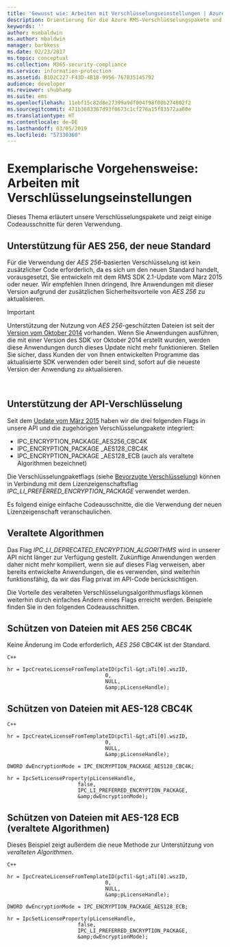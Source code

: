 ```yaml
---
title: 'Gewusst wie: Arbeiten mit Verschlüsselungseinstellungen | Azure RMS'
description: Orientierung für die Azure RMS-Verschlüsselungspakete und Codeausschnitte für deren Nutzung.
keywords: ''
author: msmbaldwin
ms.author: mbaldwin
manager: barbkess
ms.date: 02/23/2017
ms.topic: conceptual
ms.collection: M365-security-compliance
ms.service: information-protection
ms.assetid: B1D2C227-F43D-4B18-9956-767B35145792
audience: developer
ms.reviewer: shubhamp
ms.suite: ems
ms.openlocfilehash: 11ebf15c82d8e27399a9df004f98f00b274802f2
ms.sourcegitcommit: 471b3683367d93f0673c1cf276a15f83572aa80e
ms.translationtype: HT
ms.contentlocale: de-DE
ms.lasthandoff: 03/05/2019
ms.locfileid: "57330360"
---
```

# <a name="how-to-work-with-encryption-settings"></a>Exemplarische Vorgehensweise: Arbeiten mit Verschlüsselungseinstellungen

Dieses Thema erläutert unsere Verschlüsselungspakete und zeigt einige Codeausschnitte für deren Verwendung.

## <a name="support-for-aes-256-the-new-default"></a>Unterstützung für AES 256, der neue Standard

Für die Verwendung der *AES 256*-basierten Verschlüsselung ist kein zusätzlicher Code erforderlich, da es sich um den neuen Standard handelt, vorausgesetzt, Sie entwickeln mit dem RMS SDK 2.1-Update vom März 2015 oder neuer. Wir empfehlen Ihnen dringend, Ihre Anwendungen mit dieser Version aufgrund der zusätzlichen Sicherheitsvorteile von *AES 256* zu aktualisieren.

> [!IMPORTANT]
> Unterstützung der Nutzung von *AES 256*-geschützten Dateien ist seit der [Version vom Oktober 2014](release-notes-rtm.md) vorhanden. Wenn Sie Anwendungen ausführen, die mit einer Version des SDK vor Oktober 2014 erstellt wurden, werden diese Anwendungen durch dieses Update nicht mehr funktionieren. Stellen Sie sicher, dass Kunden der von Ihnen entwickelten Programme das aktualisierte SDK verwenden oder bereit sind, sofort auf die neueste Version der Anwendung zu aktualisieren.

 
## <a name="api-encryption-support"></a>Unterstützung der API-Verschlüsselung

Seit dem [Update vom März 2015](release-notes-rtm.md) haben wir die drei folgenden Flags in unsere API und die zugehörigen Verschlüsselungpakete integriert:

-   IPC\_ENCRYPTION\_PACKAGE\_AES256\_CBC4K
-   IPC\_ENCRYPTION\_PACKAGE \_AES128\_CBC4K
-   IPC\_ENCRYPTION\_PACKAGE \_AES128\_ECB (auch als veraltete Algorithmen bezeichnet)

Die Verschlüsselungpaketflags (siehe [Bevorzugte Verschlüsselung](https://msdn.microsoft.com/library/dn974065.aspx)) können in Verbindung mit dem Lizenzeigenschaftsflag *IPC\_LI\_PREFERRED\_ENCRYPTION\_PACKAGE* verwendet werden.

Es folgend einige einfache Codeausschnitte, die die Verwendung der neuen Lizenzeigenschaft veranschaulichen.

## <a name="deprecated-algorithms"></a>Veraltete Algorithmen

Das Flag *IPC\_LI\_DEPRECATED\_ENCRYPTION\_ALGORITHMS* wird in unserer API nicht länger zur Verfügung gestellt. Zukünftige Anwendungen werden daher nicht mehr kompiliert, wenn sie auf dieses Flag verweisen, aber bereits entwickelte Anwendungen, die es verwenden, sind weiterhin funktionsfähig, da wir das Flag privat im API-Code berücksichtigen.

Die Vorteile des veralteten Verschlüsselungsalgorithmusflags können weiterhin durch einfaches Ändern eines Flags erreicht werden. Beispiele finden Sie in den folgenden Codeausschnitten.

## <a name="protect-files-with-aes-256-cbc4k"></a>Schützen von Dateien mit AES 256 CBC4K

Keine Änderung im Code erforderlich, *AES 256* CBC4K ist der Standard.

    C++

    hr = IpcCreateLicenseFromTemplateID(pcTil-&gt;aTi[0].wszID,
                                    0,
                                    NULL,
                                    &amp;pLicenseHandle);


## <a name="protect-files-with-aes-128-cbc4k"></a>Schützen von Dateien mit AES-128 CBC4K 

    C++

    hr = IpcCreateLicenseFromTemplateID(pcTil-&gt;aTi[0].wszID,
                                    0,
                                    NULL,
                                    &amp;pLicenseHandle);

    DWORD dwEncryptionMode = IPC_ENCRYPTION_PACKAGE_AES128_CBC4K;

    hr = IpcSetLicenseProperty(pLicenseHandle,
                           false,
                           IPC_LI_PREFERRED_ENCRYPTION_PACKAGE,
                           &amp;dwEncryptionMode);


## <a name="protect-files-with-aes-128-ecb-deprecated-algorithms"></a>Schützen von Dateien mit AES-128 ECB (veraltete Algorithmen)

Dieses Beispiel zeigt außerdem die neue Methode zur Unterstützung von *veralteten Algorithmen*.

    C++

    hr = IpcCreateLicenseFromTemplateID(pcTil-&gt;aTi[0].wszID,
                                    0,
                                    NULL,
                                    &amp;pLicenseHandle);

    DWORD dwEncryptionMode = IPC_ENCRYPTION_PACKAGE_AES128_ECB;

    hr = IpcSetLicenseProperty(pLicenseHandle,
                           false,
                           IPC_LI_PREFERRED_ENCRYPTION_PACKAGE,
                           &amp;dwEncryptionMode);

